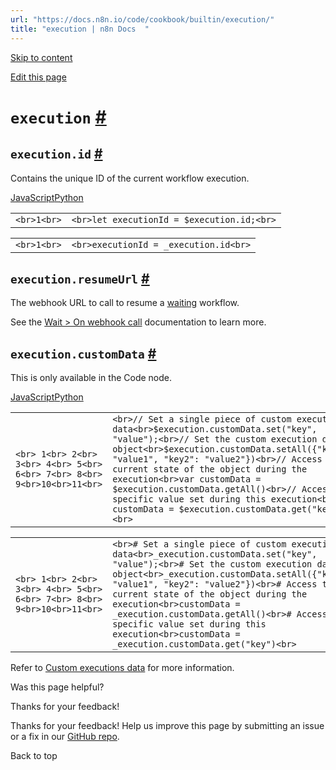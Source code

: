 ```yaml
---
url: "https://docs.n8n.io/code/cookbook/builtin/execution/"
title: "execution | n8n Docs  "
---
```


[Skip to content](https://docs.n8n.io/code/cookbook/builtin/execution/#execution)

[Edit this page](https://github.com/n8n-io/n8n-docs/edit/main/docs/code/cookbook/builtin/execution.md "Edit this page")

# `execution` [\#](https://docs.n8n.io/code/cookbook/builtin/execution/\#execution "Permanent link")

## `execution.id` [\#](https://docs.n8n.io/code/cookbook/builtin/execution/\#executionid "Permanent link")

Contains the unique ID of the current workflow execution.

[JavaScript](https://docs.n8n.io/code/cookbook/builtin/execution/#__tabbed_1_1)[Python](https://docs.n8n.io/code/cookbook/builtin/execution/#__tabbed_1_2)

|     |     |
| --- | --- |
| ```<br>1<br>``` | ```<br>let executionId = $execution.id;<br>``` |

|     |     |
| --- | --- |
| ```<br>1<br>``` | ```<br>executionId = _execution.id<br>``` |

## `execution.resumeUrl` [\#](https://docs.n8n.io/code/cookbook/builtin/execution/\#executionresumeurl "Permanent link")

The webhook URL to call to resume a [waiting](https://docs.n8n.io/integrations/builtin/core-nodes/n8n-nodes-base.wait/) workflow.

See the [Wait > On webhook call](https://docs.n8n.io/integrations/builtin/core-nodes/n8n-nodes-base.wait/#on-webhook-call) documentation to learn more.

## `execution.customData` [\#](https://docs.n8n.io/code/cookbook/builtin/execution/\#executioncustomdata "Permanent link")

This is only available in the Code node.

[JavaScript](https://docs.n8n.io/code/cookbook/builtin/execution/#__tabbed_2_1)[Python](https://docs.n8n.io/code/cookbook/builtin/execution/#__tabbed_2_2)

|     |     |
| --- | --- |
| ```<br> 1<br> 2<br> 3<br> 4<br> 5<br> 6<br> 7<br> 8<br> 9<br>10<br>11<br>``` | ```<br>// Set a single piece of custom execution data<br>$execution.customData.set("key", "value");<br>// Set the custom execution data object<br>$execution.customData.setAll({"key1": "value1", "key2": "value2"})<br>// Access the current state of the object during the execution<br>var customData = $execution.customData.getAll()<br>// Access a specific value set during this execution<br>var customData = $execution.customData.get("key")<br>``` |

|     |     |
| --- | --- |
| ```<br> 1<br> 2<br> 3<br> 4<br> 5<br> 6<br> 7<br> 8<br> 9<br>10<br>11<br>``` | ```<br># Set a single piece of custom execution data<br>_execution.customData.set("key", "value");<br># Set the custom execution data object<br>_execution.customData.setAll({"key1": "value1", "key2": "value2"})<br># Access the current state of the object during the execution<br>customData = _execution.customData.getAll()<br># Access a specific value set during this execution<br>customData = _execution.customData.get("key")<br>``` |

Refer to [Custom executions data](https://docs.n8n.io/workflows/executions/custom-executions-data/) for more information.

Was this page helpful?






Thanks for your feedback!






Thanks for your feedback! Help us improve this page by submitting an issue or a fix in our [GitHub repo](https://github.com/n8n-io/n8n-docs).


Back to top